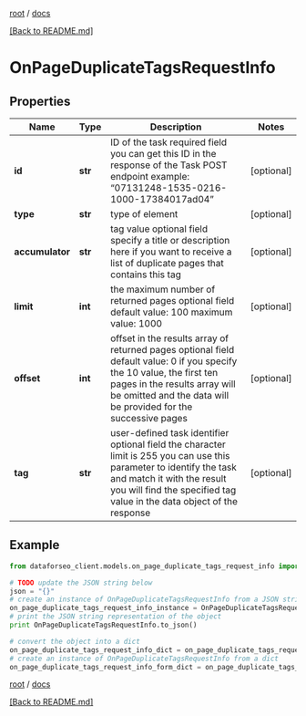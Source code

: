[root](./../ "root") / [docs](./ "docs")

[[Back to README.md]](./../README.md "[Back to README.md]")

# OnPageDuplicateTagsRequestInfo

## Properties

Name | Type | Description | Notes
------------ | ------------- | ------------- | -------------
**id** | **str** | ID of the task required field you can get this ID in the response of the Task POST endpoint example: “07131248-1535-0216-1000-17384017ad04” | [optional]
**type** | **str** | type of element | [optional]
**accumulator** | **str** | tag value optional field specify a title or description here if you want to receive a list of duplicate pages that contains this tag | [optional]
**limit** | **int** | the maximum number of returned pages optional field default value: 100 maximum value: 1000 | [optional]
**offset** | **int** | offset in the results array of returned pages optional field default value: 0 if you specify the 10 value, the first ten pages in the results array will be omitted and the data will be provided for the successive pages | [optional]
**tag** | **str** | user-defined task identifier optional field the character limit is 255 you can use this parameter to identify the task and match it with the result you will find the specified tag value in the data object of the response | [optional]

## Example

```python
from dataforseo_client.models.on_page_duplicate_tags_request_info import OnPageDuplicateTagsRequestInfo

# TODO update the JSON string below
json = "{}"
# create an instance of OnPageDuplicateTagsRequestInfo from a JSON string
on_page_duplicate_tags_request_info_instance = OnPageDuplicateTagsRequestInfo.from_json(json)
# print the JSON string representation of the object
print OnPageDuplicateTagsRequestInfo.to_json()

# convert the object into a dict
on_page_duplicate_tags_request_info_dict = on_page_duplicate_tags_request_info_instance.to_dict()
# create an instance of OnPageDuplicateTagsRequestInfo from a dict
on_page_duplicate_tags_request_info_form_dict = on_page_duplicate_tags_request_info.from_dict(on_page_duplicate_tags_request_info_dict)
```

  

[root](./../ "root") / [docs](./ "docs")

[[Back to README.md]](./../README.md "[Back to README.md]")
